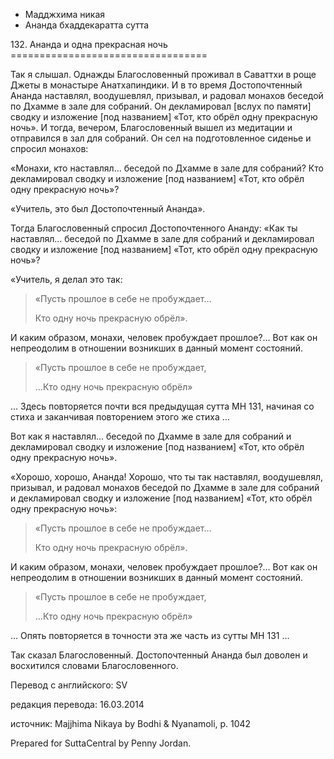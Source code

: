 









* Мадджхима никая
* Ананда бхаддекаратта сутта


132\. Ананда и одна прекрасная ночь
\=\=\=\=\=\=\=\=\=\=\=\=\=\=\=\=\=\=\=\=\=\=\=\=\=\=\=\=\=\=\=\=\=\=



Так я слышал\. Однажды Благословенный проживал в Саваттхи в роще Джеты в монастыре Анатхапиндики\. И в то время Достопочтенный Ананда наставлял, воодушевлял, призывал, и радовал монахов беседой по Дхамме в зале для собраний\. Он декламировал \[вслух по памяти\] сводку и изложение \[под названием\] «Тот, кто обрёл одну прекрасную ночь»\. И тогда, вечером, Благословенный вышел из медитации и отправился в зал для собраний\. Он сел на подготовленное сиденье и спросил монахов:


«Монахи, кто наставлял… беседой по Дхамме в зале для собраний? Кто декламировал сводку и изложение \[под названием\] «Тот, кто обрёл одну прекрасную ночь»?


«Учитель, это был Достопочтенный Ананда»\.


Тогда Благословенный спросил Достопочтенного Ананду: «Как ты наставлял… беседой по Дхамме в зале для собраний и декламировал сводку и изложение \[под названием\] «Тот, кто обрёл одну прекрасную ночь»?


«Учитель, я делал это так:



> «Пусть прошлое в себе не пробуждает…  
> 
> Кто одну ночь прекрасную обрёл»\.


И каким образом, монахи, человек пробуждает прошлое?… Вот как он непреодолим в отношении возникших в данный момент состояний\.



> «Пусть прошлое в себе не пробуждает,  
> 
> …Кто одну ночь прекрасную обрёл»


… Здесь повторяется почти вся предыдущая сутта МН 131, начиная со стиха и заканчивая повторением этого же стиха …


Вот как я наставлял… беседой по Дхамме в зале для собраний и декламировал сводку и изложение \[под названием\] «Тот, кто обрёл одну прекрасную ночь»\.


«Хорошо, хорошо, Ананда\! Хорошо, что ты так наставлял, воодушевлял, призывал, и радовал монахов беседой по Дхамме в зале для собраний и декламировал сводку и изложение \[под названием\] «Тот, кто обрёл одну прекрасную ночь»:



> «Пусть прошлое в себе не пробуждает…  
> 
> Кто одну ночь прекрасную обрёл»\.


И каким образом, монахи, человек пробуждает прошлое?… Вот как он непреодолим в отношении возникших в данный момент состояний\.



> «Пусть прошлое в себе не пробуждает,  
> 
> …Кто одну ночь прекрасную обрёл»


… Опять повторяется в точности эта же часть из сутты МН 131 …


Так сказал Благословенный\. Достопочтенный Ананда был доволен и восхитился словами Благословенного\.



Перевод с английского: SV


редакция перевода: 16\.03\.2014


источник: Majjhima Nikaya by Bodhi & Nyanamoli, p\. 1042


Prepared for SuttaCentral by Penny Jordan\.






